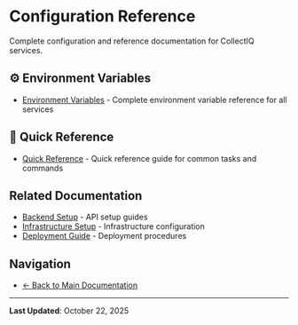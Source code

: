 # Configuration Reference

Complete configuration and reference documentation for CollectIQ services.

## ⚙️ Environment Variables

- [Environment Variables](./Environment-Variables.md) - Complete environment variable reference for all services

## 📖 Quick Reference

- [Quick Reference](./Quick-Reference.md) - Quick reference guide for common tasks and commands

## Related Documentation

- [Backend Setup](../backend/setup/) - API setup guides
- [Infrastructure Setup](../infrastructure/getting-started/SETUP.md) - Infrastructure configuration
- [Deployment Guide](../backend/development/DEPLOYMENT.md) - Deployment procedures

## Navigation

- [← Back to Main Documentation](../README.md)

---

**Last Updated**: October 22, 2025
